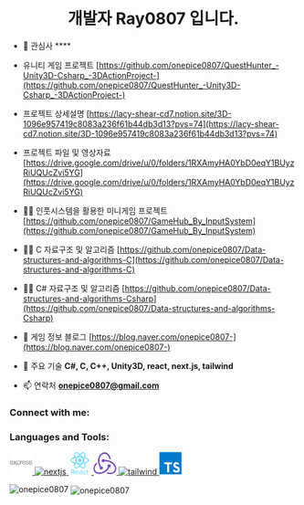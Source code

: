 <h1 align="center">개발자 Ray0807 입니다.</h1>


- 🌱 관심사 ****

- 유니티 게임 프로젝트 [https://github.com/onepice0807/QuestHunter_-Unity3D-Csharp_-3DActionProject-](https://github.com/onepice0807/QuestHunter_-Unity3D-Csharp_-3DActionProject-)
- 프로젝트 상세설명 [https://lacy-shear-cd7.notion.site/3D-1096e957419c8083a236f61b44db3d13?pvs=74](https://lacy-shear-cd7.notion.site/3D-1096e957419c8083a236f61b44db3d13?pvs=74)
- 프로젝트 파일 및 영상자료 [https://drive.google.com/drive/u/0/folders/1RXAmyHA0YbD0eqY1BUyzRiUQUcZvi5YG](https://drive.google.com/drive/u/0/folders/1RXAmyHA0YbD0eqY1BUyzRiUQUcZvi5YG)
                      
- 👨‍💻 인풋시스템을 활용한 미니게임 프로젝트 [https://github.com/onepice0807/GameHub_By_InputSystem](https://github.com/onepice0807/GameHub_By_InputSystem)
- 👨‍💻 C 자료구조 및 알고리즘 [https://github.com/onepice0807/Data-structures-and-algorithms-C](https://github.com/onepice0807/Data-structures-and-algorithms-C)

- 👨‍💻 C# 자료구조 및 알고리즘 [https://github.com/onepice0807/Data-structures-and-algorithms-Csharp](https://github.com/onepice0807/Data-structures-and-algorithms-Csharp)

- 📝 게임 정보 블로그 [https://blog.naver.com/onepice0807-](https://blog.naver.com/onepice0807-)

- 💬 주요 기술 **C#, C, C++, Unity3D, react, next.js, tailwind**

- 📫 연락처 **onepice0807@gmail.com**

<h3 align="left">Connect with me:</h3>

<h3 align="left">Languages and Tools:</h3>
<p align="left"> <a href="https://expressjs.com" target="_blank" rel="noreferrer"> <img src="https://raw.githubusercontent.com/devicons/devicon/master/icons/express/express-original-wordmark.svg" alt="express" width="40" height="40"/> <a href="https://nextjs.org/" target="_blank" rel="noreferrer"> <img src="https://cdn.worldvectorlogo.com/logos/nextjs-2.svg" alt="nextjs" width="40" height="40"/> </a> <a href="https://reactjs.org/" target="_blank" rel="noreferrer"> <img src="https://raw.githubusercontent.com/devicons/devicon/master/icons/react/react-original-wordmark.svg" alt="react" width="40" height="40"/> </a> <a href="https://redux.js.org" target="_blank" rel="noreferrer"> <img src="https://raw.githubusercontent.com/devicons/devicon/master/icons/redux/redux-original.svg" alt="redux" width="40" height="40"/> </a> <a href="https://tailwindcss.com/" target="_blank" rel="noreferrer"> <img src="https://www.vectorlogo.zone/logos/tailwindcss/tailwindcss-icon.svg" alt="tailwind" width="40" height="40"/> </a> <a href="https://www.typescriptlang.org/" target="_blank" rel="noreferrer"> <img src="https://raw.githubusercontent.com/devicons/devicon/master/icons/typescript/typescript-original.svg" alt="typescript" width="40" height="40"/> </a> </p>

<p><img align="left" src="https://github-readme-stats.vercel.app/api/top-langs?username=onepice0807&show_icons=true&locale=en&layout=compact" alt="onepice0807" /></p>

<p>&nbsp;<img align="center" src="https://github-readme-stats.vercel.app/api?username=onepice0807&show_icons=true&locale=en" alt="onepice0807" /></p>
